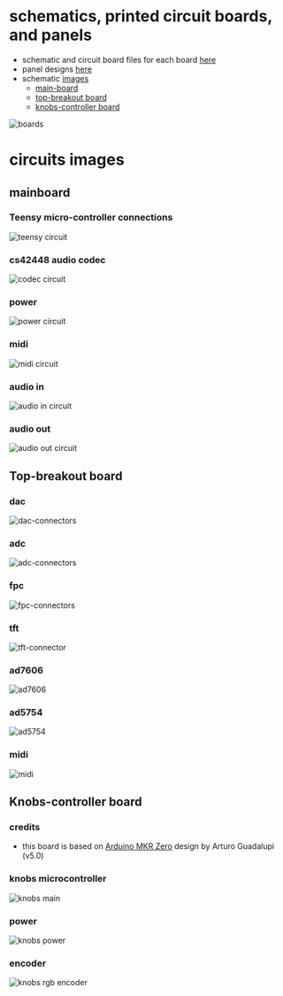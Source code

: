 # schematics, printed circuit boards, and panels
* schematic and circuit board files for each board [here](boards)
* panel designs [here](panel)
* schematic [images](#circuits-images)
  * [main-board](#mainboard)
  * [top-breakout board](#top-breakout-board)
  * [knobs-controller board](#knobs-controller-board)

![boards](technical-drawing.svg)

# circuits images
## mainboard
### Teensy micro-controller connections
![teensy circuit](images/schematic/mainboard-teensy.png)
### cs42448 audio codec
![codec circuit](boards/mainboard/images/circuit_sheet_codec.png)
### power
![power circuit](boards/mainboard/images/circuit_sheet_power.png)
### midi
![midi circuit](boards/mainboard/images/circuit_sheet_midi.png)
### audio in
![audio in circuit](boards/mainboard/images/circuit_sheet_audio_in.png)
### audio out
![audio out circuit](boards/mainboard/images/circuit_sheet_audio_out.png)

## Top-breakout board
### dac
![dac-connectors](boards/topbreakout/images/topbreakout-dac-connectors.png)
### adc
![adc-connectors](boards/topbreakout/images/topbreakout-adc-connectors.png)
### fpc
![fpc-connectors](boards/topbreakout/images/topbreakout-fpc-connectors.png)
### tft
![tft-connector](boards/topbreakout/images/topbreakout-tft-connector.png)
### ad7606
![ad7606](boards/topbreakout/images/topbreakout-ad7606.png)
### ad5754 
![ad5754](boards/topbreakout/images/topbreakout-ad5754.png)
### midi
![midi](boards/topbreakout/images/topbreakout-midi.png)

## Knobs-controller board
### credits
* this board is based on [Arduino MKR Zero](https://store.arduino.cc/arduino-mkr-zero-i2s-bus-sd-for-sound-music-digital-audio-data) design by Arturo Guadalupi (v5.0)
### knobs microcontroller
![knobs main](boards/knobs-controller/images/schematic_kc_main.png)
### power
![knobs power](boards/knobs-controller/images/schematic_kc_power.png)
### encoder
![knobs rgb encoder](boards/knobs-controller/images/schematic_kc_rgb_encoder.png)
